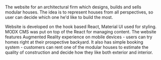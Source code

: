 The website for an architectural firm which designs, builds and sells modular houses.
The idea is to represent houses from all perspectives, so user can decide which one he'd like to build the most.

Website is developed on the hook based React, Material UI used for styling. MODX CMS was put on top of the React for managing content.
The website features Augmented Reality experience on mobile devices - users can try homes right at their prospective backyard.
It also has simple booking system - customers can rent one of the modular houses to estimate the quality of construction and decide how they like both exterior and interior.
